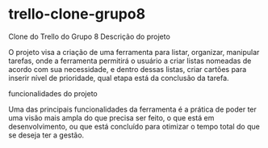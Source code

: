 # trello-clone-grupo8
Clone do Trello do Grupo 8 
Descrição do projeto

O projeto visa a criação de uma ferramenta para listar, organizar, manipular tarefas, onde a ferramenta permitirá o usuário a criar listas nomeadas de acordo com sua necessidade, e dentro dessas listas, criar cartões para inserir nível de prioridade, qual etapa está da conclusão da tarefa.

funcionalidades do projeto

Uma das principais funcionalidades da ferramenta é a prática de poder ter uma visão mais ampla do que precisa ser feito, o que está em desenvolvimento, ou que está concluído para otimizar o tempo total do que se deseja ter a gestão.